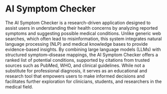 # AI Symptom Checker

The AI Symptom Checker is a research-driven application designed to assist users in understanding their health concerns by analyzing reported symptoms and suggesting possible medical conditions. Unlike generic web searches, which often lead to misinformation, this system integrates natural language processing (NLP) and medical knowledge bases to provide evidence-based insights. By combining large language models (LLMs) with structured symptom–disease mappings, the AI Symptom Checker offers a ranked list of potential conditions, supported by citations from trusted sources such as PubMed, WHO, and clinical guidelines. While not a substitute for professional diagnosis, it serves as an educational and research tool that empowers users to make informed decisions and facilitates further exploration for clinicians, students, and researchers in the medical field.
